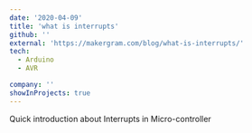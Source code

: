 ```yaml
---
date: '2020-04-09'
title: 'what is interrupts'
github: ''
external: 'https://makergram.com/blog/what-is-interrupts/'
tech:
  - Arduino
  - AVR

company: ''
showInProjects: true
---
```


Quick introduction about Interrupts in Micro-controller
